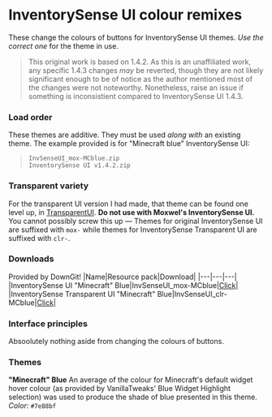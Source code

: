 # InventorySense UI colour remixes
These change the colours of buttons for InventorySense UI themes. _Use the correct one_ for the theme in use.

> This original work is based on 1.4.2. As this is an unaffiliated work, any specific 1.4.3 changes _may_ be reverted, though they are not likely significant enough to be of notice as the author mentioned most of the changes were not noteworthy. Nonetheless, raise an issue if something is inconsistient compared to InventorySense UI 1.4.3.

### Load order
These themes are additive. They must be used _along with_ an existing theme. The example provided is for "Minecraft blue" InventorySense UI:
> `InvSenseUI_mox-MCblue.zip`  
> `InventorySense UI v1.4.2.zip`  
  
### Transparent variety
For the transparent UI version I had made, that theme can be found one level up, in [TransparentUI](https://github.com/Hebgbs/minecraftMods/tree/master/InvSenseRmx/TransparentUI). **Do not use with Moxwel's InventorySense UI.** You cannot possibly screw this up — Themes for original InventorySense UI are suffixed with `mox-` while themes for InventorySense Transparent UI are suffixed with `clr-`.

### Downloads
Provided by DownGit!
|Name|Resource pack|Download|
|---|---|---|
|InventorySense UI "Minecraft" Blue|InvSenseUI_mox-MCblue|[Click](https://downgit.github.io/#/home?url=https://github.com/Hebgbs/minecraftMods/tree/master/InvSenseRmx/colourRmx/InvSenseUI_mox-MCblue)|
|InventorySense Transparent UI "Minecraft" Blue|InvSenseUI_clr-MCblue|[Click](https://downgit.github.io/#/home?url=https://github.com/Hebgbs/minecraftMods/tree/master/InvSenseRmx/colourRmx/InvSenseUI_clr-MCblue)|

### Interface principles
Absoolutely nothing aside from changing the colours of buttons.

### Themes
**"Minecraft" Blue**
An average of the colour for Minecraft's default widget hover colour (as provided by VanillaTweaks' Blue Widget Highlight selection) was used to produce the shade of blue presented in this theme.  
_Color:_ `#7e88bf`
